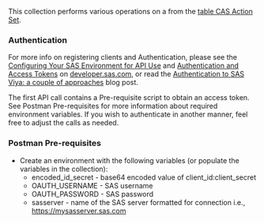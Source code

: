 This collection performs various operations on a from the [table CAS Action Set](https://go.documentation.sas.com/doc/en/pgmcdc/8.11/caspg/cas-table-TblOfActions.htm).  

### Authentication
For more info on registering clients and Authentication, please see the [Configuring Your SAS Environment for API Use](https://developer.sas.com/apis/rest/Topics/#configuring-your-sas-environment-for-api-use) and [Authentication and Access Tokens](https://developer.sas.com/apis/rest/Topics/#authentication-and-access-tokens) on [developer.sas.com](https://developer.sas.com/home.html), or read the [Authentication to SAS Viya: a couple of approaches](https://blogs.sas.com/content/sgf/2019/01/25/authentication-to-sas-viya/) blog post. 

The first API call contains a Pre-requisite script to obtain an access token. See Postman Pre-requisites for more information about required environment variables. If you wish to authenticate in another manner, feel free to adjust the calls as needed.

### Postman Pre-requisites
* Create an environment with the following variables (or populate the variables in the collection):
    * encoded_id_secret - base64 encoded value of client_id:client_secret
    * OAUTH_USERNAME - SAS username
    * OAUTH_PASSWORD - SAS password
    * sasserver - name of the SAS server formatted for connection i.e., https://mysasserver.sas.com